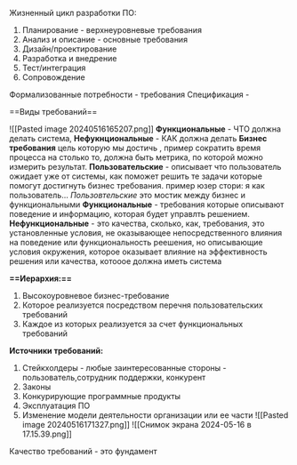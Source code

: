 Жизненный цикл разработки ПО:
1. Планирование - верхнеуровневые требования
2. Анализ и описание - основные требования
3. Дизайн/проектирование
4. Разработка и внедрение
5. Тест/интеграция
6. Сопровождение

Формализованные потребности - требования
Спецификация - 

==Виды требований== 

![[Pasted image 20240516165207.png]]
**Функциональные** - ЧТО должна делать система,
**Нефукнциональные** - КАК должна делать
**Бизнес требования** цель которую мы достичь , пример сократить время процесса на столько то, должна быть метрика, по которой можно измерить результат. 
**Пользовательские** - описывает что пользователь ожидает уже от системы, как поможет решить те задачи которые помогут достигнуть бизнес требования. пример юзер стори: я как пользователь...
*Пользовтельские* это мостик между бизнес и функциональными
**Функциональные** - требования которые описывают поведение и информацию, которая будет управлть решением.
**Нефункциональные** - это качества, сколько, как, требования, это установленные условия, не оказывающее непосредственного влияния на поведение или функциональность реешения, но описывающие условия окружения, которое оказывает влияние на эффективность решения или качества, котооое должна иметь система

**==Иерархия:==** 
1. Высокоуровневое бизнес-требование
2. Которое реализуется посредством перечня пользовательских требований
3. Каждое из которых реализуется за счет функциональных требований

**Источники требований:**
1. Стейкхолдеры - любые заинтересованные стороны - пользователь,сотрудник поддержки, конкурент
2. Законы 
3. Конкурирующие программные продукты
4. Эксплуатация ПО
5. Изменение модели деятельности организации или ее части
![[Pasted image 20240516171327.png]]
![[Снимок экрана 2024-05-16 в 17.15.39.png]]

Качество требований - это фундамент